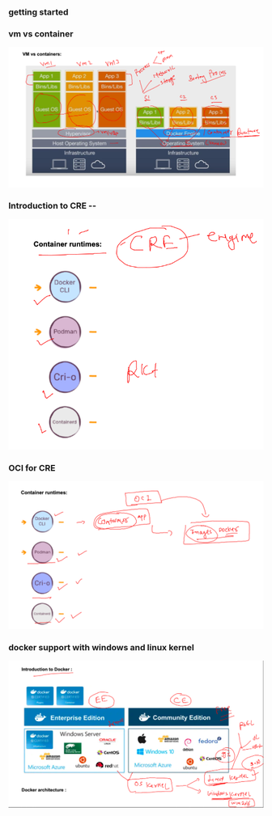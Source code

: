 ### getting started 

### vm vs container 

<img src="cont.png">

### Introduction to CRE -- 

<img src="cre.png">

### OCI for CRE 

<img src="oci.png">

### docker support with windows and linux kernel 

<img src="ds.png">


